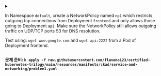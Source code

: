 <details>
<summary>

In Namespace `default`, create a NetworkPolicy named `np1` which restricts outgoing tcp connections from Deployment `frontend` and only allows those going to Deployment `api`. Make sure the NetworkPolicy still allows outgoing traffic on UDP/TCP ports 53 for DNS resolution.

Test using: `wget www.google.com` and `wget api:2222` from a Pod of Deployment frontend.

</summary>


```yaml
apiVersion: networking.k8s.io/v1
kind: NetworkPolicy
metadata:
  name: np1
  namespace: venus
spec:
  podSelector:
    matchLabels:
      id: frontend
  policyTypes:
  - Egress
  egress:
  - to:
    - podSelector:
        matchLabels:
          id: api
  - ports:
    - port: 53
      protocol: UDP
    - port: 53
      protocol: TCP
```
</details>

**문제 준비: `k apply -f raw.githubusercontent.com/flavono123/certified-kubernetes-trilogy/main/resources/manifests/ckad/service-and-networking/problem1.yaml`**
